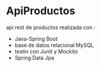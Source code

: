 # ApiProductos

api rest de productos realizada con :
- Java-Spring Boot
- base de datos relacional MySQL
- testin con Junit y Mockito
- Spring Data Jpa
